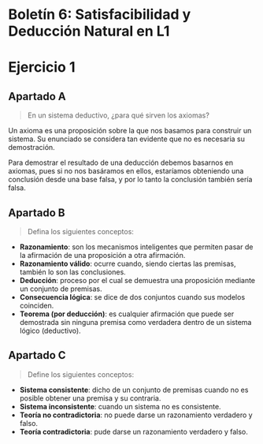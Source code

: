 <!-- TITLE: Boletín 6 -->
<!-- SUBTITLE: Satisfacibilidad y Deducción Natural en L1 -->

# Boletín 6: Satisfacibilidad y Deducción Natural en L1

# Ejercicio 1

## Apartado A

> En un sistema deductivo, ¿para qué sirven los axiomas?

Un axioma es una proposición sobre la que nos basamos para construir un sistema. Su enunciado se considera tan evidente que no es necesaria su demostración.

Para demostrar el resultado de una deducción debemos basarnos en axiomas, pues si no nos basáramos en ellos, estaríamos obteniendo una conclusión desde una base falsa, y por lo tanto la conclusión también sería falsa.

## Apartado B

> Defina los siguientes conceptos:

* **Razonamiento**: son los mecanismos inteligentes que permiten pasar de la afirmación de una proposición a otra afirmación.
* **Razonamiento válido**: ocurre cuando, siendo ciertas las premisas, también lo son las conclusiones.
* **Deducción**: proceso por el cual se demuestra una proposición mediante un conjunto de premisas.
* **Consecuencia lógica**: se dice de dos conjuntos cuando sus modelos coinciden.
* **Teorema (por deducción)**: es cualquier afirmación que puede ser demostrada sin ninguna premisa como verdadera dentro de un sistema lógico (deductivo).

## Apartado C

> Define los siguientes conceptos:

* **Sistema consistente**: dicho de un conjunto de premisas cuando no es posible obtener una premisa y su contraria.
* **Sistema inconsistente**: cuando un sistema no es consistente.
* **Teoría no contradictoria**: no puede darse un razonamiento verdadero y falso.
* **Teoría contradictoria**: pude darse un razonamiento verdadero y falso.
